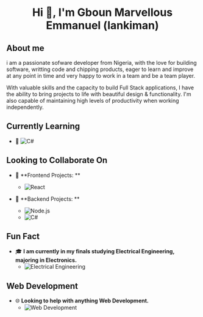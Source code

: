 # <h1 align="center"> Hi 👋, I'm Gboun Marvellous Emmanuel (lankiman)</h1>

## About me

i am a passionate sofware developer from Nigeria, with the love for building software, writting code and chipping products, eager to learn and improve at any point in time and very happy to work in a team and be a team player.

With valuable skills and the capacity to build Full Stack applications, I have the ability to bring projects to life with beautiful design & functionality. I'm also capable of maintaining high levels of productivity when working independently.

## Currently Learning

- 🌟 <img src="https://img.shields.io/badge/C%23-239120?style=for-the-badge&logo=c-sharp&logoColor=white" alt="C#"/>

## Looking to Collaborate On

- 🤝 **Frontend Projects: **

  - <img src="https://img.shields.io/badge/React-20232A?style=for-the-badge&logo=react&logoColor=61DAFB" alt="React"/>

- 🤝 **Backend Projects: **
  - <img src="https://img.shields.io/badge/Node.js-43853D?style=for-the-badge&logo=node-dot-js&logoColor=white" alt="Node.js"/>
  - <img src="https://img.shields.io/badge/C%23-239120?style=for-the-badge&logo=c-sharp&logoColor=white" alt="C#"/>

## Fun Fact

- 🎓 **I am currently in my finals studying Electrical Engineering, majoring in Electronics.**
  - <img src="https://img.shields.io/badge/Electrical%20Engineering-FF6F00?style=for-the-badge&logo=electrical-engineering&logoColor=white" alt="Electrical Engineering"/>

## Web Development

- 🌐 **Looking to help with anything Web Development.**
  - <img src="https://img.shields.io/badge/Web%202.0-4285F4?style=for-the-badge&logo=html5&logoColor=white" alt="Web Development"/>
